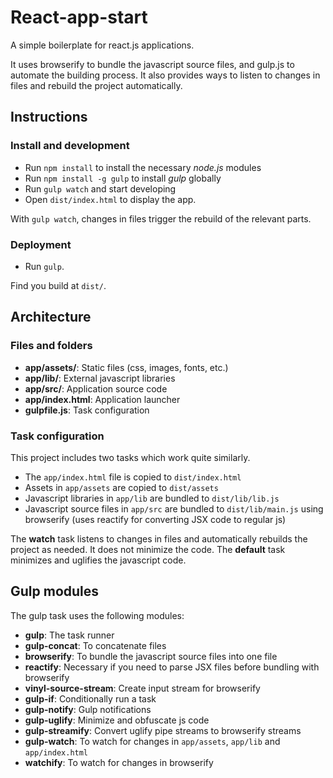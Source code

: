 # React-app-start

A simple boilerplate for react.js applications.

It uses browserify to bundle the javascript source files, and gulp.js to automate the building process. It also provides ways to listen to changes in files and rebuild the project automatically.



## Instructions

### Install and development

* Run `npm install` to install the necessary *node.js* modules
* Run `npm install -g gulp` to install *gulp* globally
* Run `gulp watch` and start developing
* Open `dist/index.html` to display the app.

With `gulp watch`, changes in files trigger the rebuild of the relevant parts.

### Deployment

* Run `gulp`.

Find you build at `dist/`.



## Architecture

### Files and folders

* **app/assets/**: Static files (css, images, fonts, etc.)
* **app/lib/**: External javascript libraries
* **app/src/**: Application source code
* **app/index.html**: Application launcher
* **gulpfile.js**: Task configuration

### Task configuration

This project includes two tasks which work quite similarly.

* The `app/index.html` file is copied to `dist/index.html`
* Assets in `app/assets` are copied to `dist/assets`
* Javascript libraries in `app/lib` are bundled to `dist/lib/lib.js`
* Javascript source files in `app/src` are bundled to `dist/lib/main.js` using browserify (uses reactify for converting JSX code to regular js)

The **watch** task listens to changes in files and automatically rebuilds the project as needed. It does not minimize the code. The **default** task minimizes and uglifies the javascript code.


## Gulp modules

The gulp task uses the following modules:

* **gulp**: The task runner
* **gulp-concat**: To concatenate files
* **browserify**: To bundle the javascript source files into one file
* **reactify**: Necessary if you need to parse JSX files before bundling with browserify
* **vinyl-source-stream**: Create input stream for browserify
* **gulp-if**: Conditionally run a task
* **gulp-notify**: Gulp notifications
* **gulp-uglify**: Minimize and obfuscate js code
* **gulp-streamify**: Convert uglify pipe streams to browserify streams
* **gulp-watch**: To watch for changes in `app/assets`, `app/lib` and `app/index.html`
* **watchify**: To watch for changes in browserify

